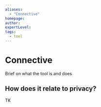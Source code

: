 ```yaml
---
aliases:
  - "Connective"
homepage: 
author: 
expertLevel: 
tags:
  - tool
---
```

# Connective

Brief on what the tool is and does 

## How does it relate to privacy?

TK 

